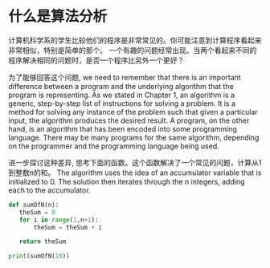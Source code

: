 # 什么是算法分析
 计算机科学系的学生比较他们的程序是非常常见的。你可能注意到计算程序看起来非常相似，特别是简单的那个。 一个有趣的问题经常出现。当两个看起来不同的程序解决相同的问题时，是否一个程序比另外一个更好？

为了能够回答这个问题, we need to remember that there is an important difference
between a program and the underlying algorithm that the program is representing. As we stated
in Chapter 1, an algorithm is a generic, step-by-step list of instructions for solving a problem.
It is a method for solving any instance of the problem such that given a particular input, the
algorithm produces the desired result. A program, on the other hand, is an algorithm that has
been encoded into some programming language. There may be many programs for the same
algorithm, depending on the programmer and the programming language being used.

进一步探讨这种差异, 思考下面的函数。这个函数解决了一个常见的问题，计算从1到整数n的和。 The algorithm uses the idea of an
accumulator variable that is initialized to 0. The solution then iterates through the n integers,
adding each to the accumulator.

```python
def sumOfN(n):
   theSum = 0
   for i in range(1,n+1):
       theSum = theSum + i

   return theSum

print(sumOfN(10))
```
